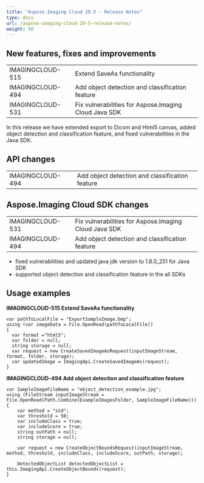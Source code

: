 ```yaml
---
title: "Aspose.Imaging Cloud 20.5 - Release Notes"
type: docs
url: /aspose-imaging-cloud-20-5-release-notes/
weight: 50
---
```


## **New features, fixes and improvements**
|     |     |
| --- | --- |
|IMAGINGCLOUD-515|Extend SaveAs functionality|
|IMAGINGCLOUD-494|Add object detection and classification feature|
|IMAGINGCLOUD-531|Fix vulnerabilities for Aspose.Imaging Cloud Java SDK|

In this release we have extended export to Dicom and Html5 canvas, added object detection and classification feature, and fixed vulnerabilities in the Java SDK.

## **API changes**
|     |     |
| --- | --- |
|IMAGINGCLOUD-494|Add object detection and classification feature|

## **Aspose.Imaging Cloud SDK changes**
|     |     |
| --- | --- |
|IMAGINGCLOUD-531|Fix vulnerabilities for Aspose.Imaging Cloud Java SDK|
|IMAGINGCLOUD-494|Add object detection and classification feature|

- fixed vulnerabilities and updated java jdk version to 1.8.0_251 for Java SDK
- supported object detection and classification feature in the all SDKs

## **Usage examples**

**IMAGINGCLOUD-515 Extend SaveAs functionality**

```
var pathToLocalFile = "ExportSampleImage.bmp";
using (var imageData = File.OpenRead(pathToLocalFile))
{
  var format ="html5";
  var folder = null; 
  string storage = null; 
  var request = new CreateSavedImageAsRequest(inputImageStream, format, folder, storage);
  var updatedImage = ImagingApi.CreateSavedImageAs(request);
}
```

**IMAGINGCLOUD-494 Add object detection and classification feature**

```
var SampleImageFileName = "object_detection_example.jpg";
using (FileStream inputImageStream = File.OpenRead(Path.Combine(ExampleImagesFolder, SampleImageFileName)))
{
    var method = "ssd";
    var threshold = 50;
    var includeClass = true;
    var includeScore = true;
    string outPath = null;
    string storage = null; 

    var request = new CreateObjectBoundsRequest(inputImageStream, method, threshold, includeClass, includeScore, outPath, storage);

    DetectedObjectList detectedObjectList = this.ImagingApi.CreateObjectBounds(request);                
}
```
